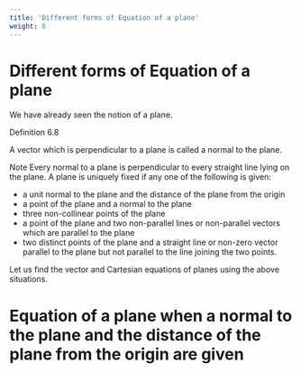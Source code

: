 ```yaml
---
title: 'Different forms of Equation of a plane'
weight: 8
---
```


# Different forms of Equation of a plane

We have already seen the notion of a plane.

Definition 6.8

A vector which is perpendicular to a plane is called a normal to the plane.

Note
Every normal to a plane is perpendicular to every straight line lying on the plane.
A plane is uniquely fixed if any one of the following is given:
- a unit normal to the plane and the distance of the plane from the origin
- a point of the plane and a normal to the plane
- three non-collinear points of the plane
- a point of the plane and two non-parallel lines or non-parallel vectors which are parallel to the plane
- two distinct points of the plane and a straight line or non-zero vector parallel to the plane but    not     parallel to the line joining the two points.

Let us find the vector and Cartesian equations of planes using the above situations.

# Equation of a plane when a normal to the plane and the distance of the plane from the origin are given